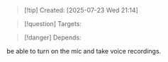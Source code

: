 
>[!tip] Created: [2025-07-23 Wed 21:14]

>[!question] Targets: 

>[!danger] Depends: 

be able to turn on the mic and take voice recordings.